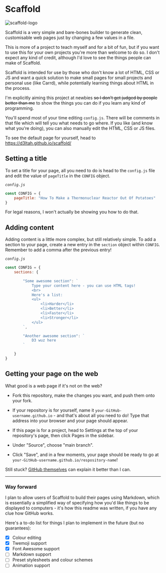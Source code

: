 # Scaffold

![scaffold-logo](https://github.com/d3ltah/scaffold/assets/118836504/1557a6d7-6b7f-406a-a9e6-0fbd6ef40541)

Scaffold is a very simple and bare-bones builder to generate clean, customisable web pages just by changing
a few values in a file.

This is more of a project to teach myself and for a bit of fun, but if you want to use this for your own projects
you're more than welcome to do so. I don't expect any kind of credit, although I'd love to see the things people
can make of Scaffold.

Scaffold is intended for use by those who don't know a lot of HTML, CSS or JS and want a quick solution to make
small pages for small projects and personal use (like Carrd), while potentially learning things about HTML
in the process.

I'm explicitly aiming this project at newbies ~~so I don't get judged by people better than me~~ to show the things
you can do if you learn any kind of programming.

You'll spend most of your time editing `config.js`. There will be comments in that file which will tell
you what needs to go where. If you like (and know what you're doing), you can also manually edit the HTML,
CSS or JS files.

To see the default page for yourself, head to https://d3ltah.github.io/scaffold/

## Setting a title

To set a title for your page, all you need to do is head to the `config.js` file and edit the value of `pageTitle`
in the `CONFIG` object.

*`config.js`*


```js
const CONFIG = {
    pageTitle: "How To Make a Thermonuclear Reactor Out Of Potatoes"
}
```

For legal reasons, I won't actually be showing you how to do that.

## Adding content

Adding content is a little more complex, but still relatively simple.
To add a section to your page, create a new entry in the `section` object within `CONFIG`. Remember to add a comma
after the previous entry!

*`config.js`*

```js
const CONFIG = {
    sections: {

        "Some awesome section": `
            Type your content here - you can use HTML tags!
            <br>
            Here's a list:
            <ul>
                <li>Harder</li>
                <li>Better</li>
                <li>Faster</li>
                <li>Stronger</li>
            </ul>
        `,

        "Another awesome section": `
            D3 wuz here
        `

    }
}
```

## Getting your page on the web

What good is a web page if it's not on the web?

- Fork this repository, make the changes you want, and push them onto your fork.
  
- If your repository is for yourself, name it `your-GitHub-username.github.io` - and that's about all you need
  to do! Type that address into your browser and your page should appear.

- If this page is for a project, head to Settings at the top of your repository's page,
  then click Pages in the sidebar.
  
- Under "Source", choose "main branch".

- Click "Save", and in a few moments, your page should be ready to go at
  `your-GitHub-username.github.io/respository-name`!

Still stuck? [GitHub themselves](https://pages.github.com/) can explain it better than I can.

---

### Way forward

I plan to allow users of Scaffold to build their pages using Markdown, which is essentially a simplified way of
specifying how you'd like things to be displayed to computers - it's how this readme was written, if you have any
clue how GitHub works.

Here's a to-do list for things I plan to implement in the future (but no guarantees):

- [x] Colour editing
- [x] Twemoji support
- [x] Font Awesome support
- [ ] Markdown support
- [ ] Preset stylesheets and colour schemes
- [ ] Animation support
